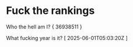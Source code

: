# Fuck the rankings

Who the hell am I?
{ 36938511 }

What fucking year is it?
[ 2025-06-01T05:03:20Z ]
